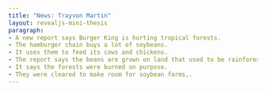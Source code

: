 ```yaml
---
title: "News: Trayvon Martin"
layout: revealjs-mini-thesis
paragraph:
- A new report says Burger King is hurting tropical forests. 
- The hamburger chain buys a lot of soybeans.
- It uses them to feed its cows and chickens.
- The report says the beans are grown on land that used to be rainforest.
- It says the forests were burned on purpose.
- They were cleared to make room for soybean farms,. 
---
```






